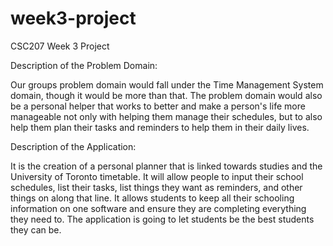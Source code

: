 # week3-project
CSC207 Week 3 Project

Description of the Problem Domain: 

Our groups problem domain would fall under the Time Management System domain, though it would be more than that. The problem domain would also be a personal helper that works to better and make a person's life more manageable not only with helping them manage their schedules, but to also help them plan their tasks and reminders to help them in their daily lives. 


Description of the Application:

It is the creation of a personal planner that is linked towards studies and the University of Toronto timetable. It will allow people to input their school schedules, list their tasks, list things they want as reminders, and other things on along that line. It allows students to keep all their schooling information on one software and ensure they are completing everything they need to. The application is going to let students be the best students they can be. 
